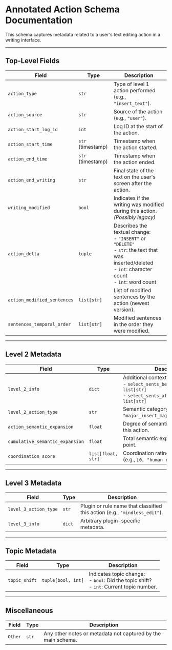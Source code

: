 # Annotated Action Schema Documentation

This schema captures metadata related to a user's text editing action in a writing interface.

---

## Top-Level Fields

| Field                     | Type                 | Description |
|---------------------------|----------------------|-------------|
| `action_type`             | `str`                | Type of level 1 action performed (e.g., `"insert_text"`). |
| `action_source`           | `str`                | Source of the action (e.g., `"user"`). |
| `action_start_log_id`     | `int`                | Log ID at the start of the action. |
| `action_start_time`       | `str` (timestamp)    | Timestamp when the action started. |
| `action_end_time`         | `str` (timestamp)    | Timestamp when the action ended. |
| `action_end_writing`      | `str`                | Final state of the text on the user's screen after the action. |
| `writing_modified`        | `bool`               | Indicates if the writing was modified during this action. *(Possibly legacy)* |
| `action_delta`            | `tuple`              | Describes the textual change: <br> - `"INSERT"` or `"DELETE"` <br> - `str`: the text that was inserted/deleted <br> - `int`: character count <br> - `int`: word count |
| `action_modified_sentences` | `list[str]`        | List of modified sentences by the action (newest version). |
| `sentences_temporal_order` | `list[str]`         | Modified sentences in the order they were modified. |

---

## Level 2 Metadata

| Field                     | Type                 | Description |
|---------------------------|----------------------|-------------|
| `level_2_info`            | `dict`               | Additional context around the edit:<br> - `select_sents_before_action`: `list[str]`<br> - `select_sents_after_action`: `list[str]` |
| `level_2_action_type`     | `str`                | Semantic category of the action (e.g., `"major_insert_major_semantic_diff"`). |
| `action_semantic_expansion` | `float`           | Degree of semantic expansion from this action. |
| `cumulative_semantic_expansion` | `float`      | Total semantic expansion up to this point. |
| `coordination_score`      | `list[float, str]`   | Coordination rating and annotation (e.g., `[0, "human reflects AI"]`). |

---

## Level 3 Metadata

| Field                     | Type                 | Description |
|---------------------------|----------------------|-------------|
| `level_3_action_type`     | `str`                | Plugin or rule name that classified this action (e.g., `"mindless_edit"`). |
| `level_3_info`            | `dict`               | Arbitrary plugin-specific metadata. |

---

## Topic Metadata

| Field                     | Type                 | Description |
|---------------------------|----------------------|-------------|
| `topic_shift`             | `tuple[bool, int]`   | Indicates topic change:<br> - `bool`: Did the topic shift?<br> - `int`: Current topic number. |

---

## Miscellaneous

| Field                     | Type                 | Description |
|---------------------------|----------------------|-------------|
| `Other`                   | `str`                | Any other notes or metadata not captured by the main schema. |